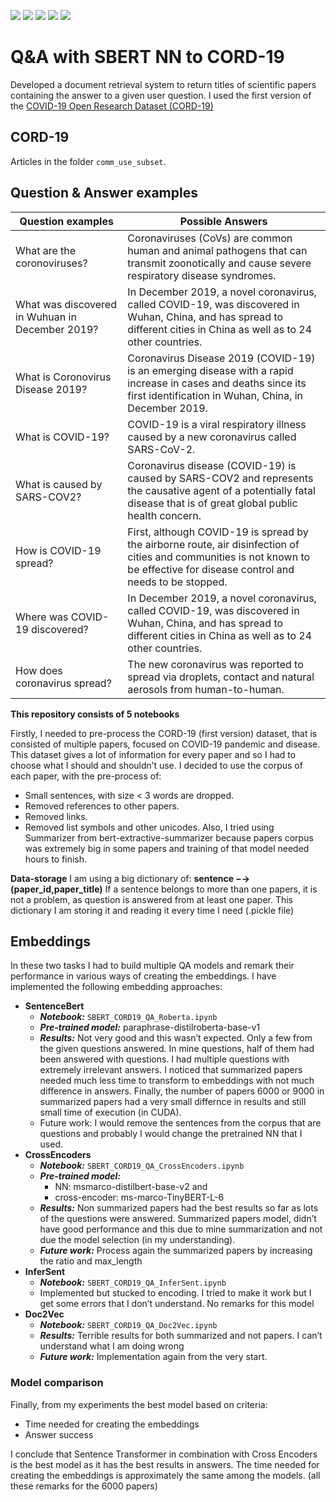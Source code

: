 ![](https://img.shields.io/badge/PyTorch%20-%23EE4C2C.svg?&style=for-the-badge&logo=PyTorch&logoColor=white)
![](https://img.shields.io/badge/pandas%20-%23150458.svg?&style=for-the-badge&logo=pandas&logoColor=white)
![](https://img.shields.io/badge/numpy%20-%23013243.svg?&style=for-the-badge&logo=numpy&logoColor=white)
![](https://img.shields.io/badge/python%20-%2314354C.svg?&style=for-the-badge&logo=python&logoColor=white)
![](https://img.shields.io/badge/Jupyter%20-%23F37626.svg?&style=for-the-badge&logo=Jupyter&logoColor=white)


# Q&A with SBERT NN to CORD-19

Developed a document retrieval system to return titles of scientific papers containing the answer to a given user question.
I used the first version of the [COVID-19 Open Research Dataset (CORD-19)](https://ai2-semanticscholar-cord-19.s3-us-west-2.amazonaws.com/historical_releases/cord-19_2020-03-13.tar.gz) 

## CORD-19
Articles in the folder ```comm_use_subset```.

## Question & Answer examples

| Question examples |  Possible Answers |
|---|---|
| What are the coronoviruses?  | Coronaviruses (CoVs) are common human and animal pathogens that can transmit zoonotically and cause severe respiratory disease syndromes.   |
| What was discovered in Wuhuan in December 2019?  | In December 2019, a novel coronavirus, called COVID-19, was discovered in Wuhan, China, and has spread to different cities in China as well as to 24 other countries.  |
| What is Coronovirus Disease 2019?  |  Coronavirus Disease 2019 (COVID-19) is an emerging disease with a rapid increase in cases and deaths since its first identification in Wuhan, China, in December 2019.  |
| What is COVID-19? |  COVID-19 is a viral respiratory illness caused by a new coronavirus called SARS-CoV-2.   |
| What is caused by SARS-COV2?  | Coronavirus disease (COVID-19) is caused by SARS-COV2 and represents the causative agent of a potentially fatal disease that is of great global public health concern.  |
|  How is COVID-19 spread?  | First, although COVID-19 is spread by the airborne route, air disinfection of cities and communities is not known to be effective for disease control and needs to be stopped.   |
|  Where was COVID-19 discovered? |  In December 2019, a novel coronavirus, called COVID-19, was discovered in Wuhan, China, and has spread to different cities in China as well as to 24 other countries. |
|How does coronavirus spread?  |  The new coronavirus was reported to spread via droplets, contact and natural aerosols from human-to-human.  |


__This repository consists of 5 notebooks__

Firstly, I needed to pre-process the CORD-19 (first version) dataset, that
is consisted of multiple papers, focused on COVID-19 pandemic and disease. This
dataset gives a lot of information for every paper and so I had to choose what I should
and shouldn’t use. I decided to use the corpus of each paper, with the pre-process of:
- Small sentences, with size < 3 words are dropped.
- Removed references to other papers.
- Removed links.
- Removed list symbols and other unicodes.
Also, I tried using Summarizer from bert-extractive-summarizer because papers corpus was extremely big in some papers and training of that model needed hours to
finish.

__Data-storage__
I am using a big dictionary of: __sentence −→ (paper_id,paper_title)__
If a sentence belongs to more than one papers, it is not a problem, as question is answered from at least one paper.
This dictionary I am storing it and reading it every time I need (.pickle file)

## Embeddings
In these two tasks I had to build multiple QA models and remark their
performance in various ways of creating the embeddings. I have implemented the
following embedding approaches:
- __SentenceBert__
  - ___Notebook:___ ```SBERT_CORD19_QA_Roberta.ipynb```
  - ___Pre-trained model:___ paraphrase-distilroberta-base-v1
  - ___Results:___ Not very good and this wasn’t expected. Only a few from the given questions answered. In mine questions, half of them had been answered with questions. I had multiple questions with extremely irrelevant answers.
I noticed that summarized papers needed much less time to transform to
embeddings with not much difference in answers. Finally, the number of
papers 6000 or 9000 in summarized papers had a very small differnce in
results and still small time of execution (in CUDA).
  - Future work: I would remove the sentences from the corpus that are questions and probably I would change the pretrained NN that I used.
- __CrossEncoders__
  - ___Notebook:___ ```SBERT_CORD19_QA_CrossEncoders.ipynb```
  - ___Pre-trained model:___
    - NN: msmarco-distilbert-base-v2 and
    - cross-encoder: ms-marco-TinyBERT-L-6
  - ___Results:___ Non summarized papers had the best results so far as lots of the
  questions were answered. Summarized papers model, didn’t have good
  performance and this due to mine summarization and not due the model
  selection (in my understanding).
  - ___Future work:___ Process again the summarized papers by increasing the ratio
  and max_length
- __InferSent__
  - ___Notebook:___ ```SBERT_CORD19_QA_InferSent.ipynb```
  - Implemented but stucked to encoding. I tried to make it work but I get some
  errors that I don’t understand. No remarks for this model
- __Doc2Vec__
  - ___Notebook:___ ```SBERT_CORD19_QA_Doc2Vec.ipynb```
  - ___Results:___ Terrible results for both summarized and not papers. I can’t understand what I am doing wrong
  - ___Future work:___ Implementation again from the very start.

### Model comparison

Finally, from my experiments the best model based on criteria:

- Time needed for creating the embeddings
- Answer success

I conclude that Sentence Transformer in combination with Cross Encoders is the best model as it has the best results in answers. The time needed for creating the embeddings is approximately the same among the models. (all these remarks for the 6000 papers)

